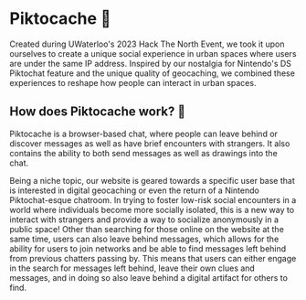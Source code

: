 # Piktocache 💬
Created during UWaterloo's 2023 Hack The North Event, we took it upon ourselves to create a unique social experience in urban spaces where users are under the same IP address. Inspired by our nostalgia for Nintendo's DS Piktochat feature and the unique quality of geocaching, we combined these experiences to reshape how people can interact in urban spaces.

## How does Piktocache work? 🤔
Piktocache is a browser-based chat, where people can leave behind or discover messages as well as have brief encounters with strangers. It also contains the ability to both send messages as well as drawings into the chat. 

Being a niche topic, our website is geared towards a specific user base that is interested in digital geocaching or even the return of a Nintendo Piktochat-esque chatroom. In trying to foster low-risk social encounters in a world where individuals become more socially isolated, this is a new way to interact with strangers and provide a way to socialize anonymously in a public space! Other than searching for those online on the website at the same time, users can also leave behind messages, which allows for the ability for users to join networks and be able to find messages left behind from previous chatters passing by. This means that users can either engage in the search for messages left behind, leave their own clues and messages, and in doing so also leave behind a digital artifact for others to find.
